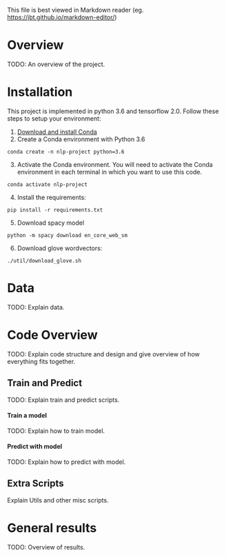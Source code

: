 This file is best viewed in Markdown reader (eg. https://jbt.github.io/markdown-editor/)

# Overview

TODO: An overview of the project.


# Installation

This project is implemented in python 3.6 and tensorflow 2.0. Follow these steps to setup your environment:

1. [Download and install Conda](http://https://conda.io/projects/conda/en/latest/user-guide/install/index.html "Download and install Conda")
2. Create a Conda environment with Python 3.6

```
conda create -n nlp-project python=3.6
```

3. Activate the Conda environment. You will need to activate the Conda environment in each terminal in which you want to use this code.
```
conda activate nlp-project
```
4. Install the requirements:
```
pip install -r requirements.txt
```

5. Download spacy model
```
python -m spacy download en_core_web_sm
```

6. Download glove wordvectors:
```
./util/download_glove.sh
```


# Data

TODO: Explain data.


# Code Overview


TODO: Explain code structure and design and give overview of how everything fits together.


## Train and Predict

TODO: Explain train and predict scripts.

#### Train a model

TODO: Explain how to train model.

#### Predict with model

TODO: Explain how to predict with model.


## Extra Scripts

Explain Utils and other misc scripts.

# General results

TODO: Overview of results.
